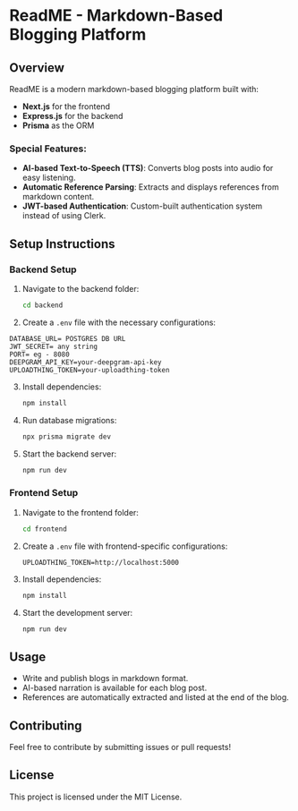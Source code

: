 # ReadME - Markdown-Based Blogging Platform

## Overview
ReadME is a modern markdown-based blogging platform built with:
- **Next.js** for the frontend
- **Express.js** for the backend
- **Prisma** as the ORM

### Special Features:
- **AI-based Text-to-Speech (TTS)**: Converts blog posts into audio for easy listening.
- **Automatic Reference Parsing**: Extracts and displays references from markdown content.
- **JWT-based Authentication**: Custom-built authentication system instead of using Clerk.

## Setup Instructions

### Backend Setup
1. Navigate to the backend folder:
   ```sh
   cd backend
   ```
2. Create a `.env` file with the necessary configurations:

```env
DATABASE_URL= POSTGRES DB URL
JWT_SECRET= any string
PORT= eg - 8080
DEEPGRAM_API_KEY=your-deepgram-api-key
UPLOADTHING_TOKEN=your-uploadthing-token
```
3. Install dependencies:
   ```sh
   npm install
   ```
4. Run database migrations:
   ```sh
   npx prisma migrate dev
   ```
5. Start the backend server:
   ```sh
   npm run dev
   ```

### Frontend Setup
1. Navigate to the frontend folder:
   ```sh
   cd frontend
   ```
2. Create a `.env` file with frontend-specific configurations:
   ```env
   UPLOADTHING_TOKEN=http://localhost:5000
   ```
3. Install dependencies:
   ```sh
   npm install
   ```
4. Start the development server:
   ```sh
   npm run dev
   ```

## Usage
- Write and publish blogs in markdown format.
- AI-based narration is available for each blog post.
- References are automatically extracted and listed at the end of the blog.

## Contributing
Feel free to contribute by submitting issues or pull requests!

## License
This project is licensed under the MIT License.

